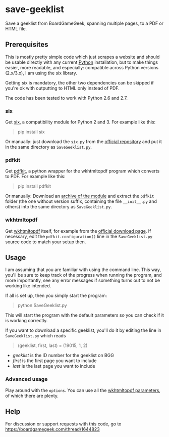# save-geeklist
Save a geeklist from BoardGameGeek, spanning multiple pages, to a PDF or HTML file.

## Prerequisites

This is mostly pretty simple code which just scrapes a website and should be usable directly with any current [Python](https://www.python.org/) installation, but to make things easier, more readable, and especially: compatible across Python versions (2.x/3.x), I am using the six library.

Getting six is mandatory, the other two dependencies can be skipped if you're ok with outputting to HTML only instead of PDF.

The code has been tested to work with Python 2.6 and 2.7.

### six

Get [six](https://pypi.python.org/pypi/six/), a compatibility module for Python 2 and 3. For example like this:
> pip install six

Or manually: just download the `six.py` from the [official repository](https://bitbucket.org/gutworth/six/src) and put it in the same directory as `SaveGeeklist.py`. 

### pdfkit

Get [pdfkit](https://pypi.python.org/pypi/pdfkit/), a python wrapper for the wkhtmltopdf program which converts to PDF. For example like this:
> pip install pdfkit

Or manually: Download an [archive of the module](https://pypi.python.org/pypi/pdfkit#downloads) and extract the `pdfkit` folder (the one without version suffix, containing the file `__init__.py` and others) into the same directory as `SaveGeeklist.py`. 

### wkhtmltopdf

Get [wkhtmltopdf](http://wkhtmltopdf.org/) itself, for example from the [official download page](http://wkhtmltopdf.org/downloads.html). If necessary, edit the `pdfkit.configuration()` line in the `SaveGeeklist.py` source code to match your setup then.

## Usage

I am assuming that you are familiar with using the command line. This way, you'll be sure to keep track of the progress when running the program, and more importantly, see any error messages if something turns out to not be working like intended.

If all is set up, then you simply start the program:

> python SaveGeeklist.py

This will start the program with the default parameters so you can check if it is working correctly.

If you want to download a specific geeklist, you'll do it by editing the line in `SaveGeeklist.py` which reads
> (geeklist, first, last) = (19015, 1, 2)

* *geeklist* is the ID number for the geeklist on BGG
* *first* is the first page you want to include
* *last* is the last page you want to include

### Advanced usage

Play around with the `options`. You can use all the [wkhtmltopdf parameters](http://wkhtmltopdf.org/usage/wkhtmltopdf.txt), of which there are plenty.

## Help

For discussion or support requests with this code, go to https://boardgamegeek.com/thread/1644823
